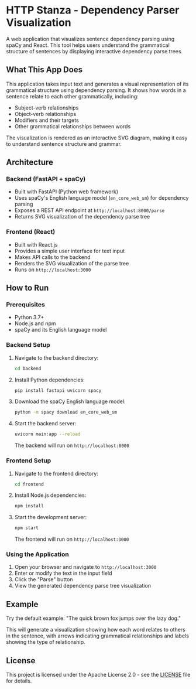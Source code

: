 # HTTP Stanza - Dependency Parser Visualization

A web application that visualizes sentence dependency parsing using spaCy and React. This tool helps users understand the grammatical structure of sentences by displaying interactive dependency parse trees.

## What This App Does

This application takes input text and generates a visual representation of its grammatical structure using dependency parsing. It shows how words in a sentence relate to each other grammatically, including:
- Subject-verb relationships
- Object-verb relationships
- Modifiers and their targets
- Other grammatical relationships between words

The visualization is rendered as an interactive SVG diagram, making it easy to understand sentence structure and grammar.

## Architecture

### Backend (FastAPI + spaCy)
- Built with FastAPI (Python web framework)
- Uses spaCy's English language model (`en_core_web_sm`) for dependency parsing
- Exposes a REST API endpoint at `http://localhost:8000/parse`
- Returns SVG visualization of the dependency parse tree

### Frontend (React)
- Built with React.js
- Provides a simple user interface for text input
- Makes API calls to the backend
- Renders the SVG visualization of the parse tree
- Runs on `http://localhost:3000`

## How to Run

### Prerequisites
- Python 3.7+
- Node.js and npm
- spaCy and its English language model

### Backend Setup
1. Navigate to the backend directory:
   ```bash
   cd backend
   ```

2. Install Python dependencies:
   ```bash
   pip install fastapi uvicorn spacy
   ```

3. Download the spaCy English language model:
   ```bash
   python -m spacy download en_core_web_sm
   ```

4. Start the backend server:
   ```bash
   uvicorn main:app --reload
   ```
   The backend will run on `http://localhost:8000`

### Frontend Setup
1. Navigate to the frontend directory:
   ```bash
   cd frontend
   ```

2. Install Node.js dependencies:
   ```bash
   npm install
   ```

3. Start the development server:
   ```bash
   npm start
   ```
   The frontend will run on `http://localhost:3000`

### Using the Application
1. Open your browser and navigate to `http://localhost:3000`
2. Enter or modify the text in the input field
3. Click the "Parse" button
4. View the generated dependency parse tree visualization

## Example
Try the default example: "The quick brown fox jumps over the lazy dog."

This will generate a visualization showing how each word relates to others in the sentence, with arrows indicating grammatical relationships and labels showing the type of relationship.

## License
This project is licensed under the Apache License 2.0 - see the [LICENSE](LICENSE) file for details. 